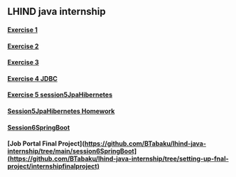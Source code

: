 ## LHIND java internship

#### [Exercise 1](https://github.com/BTabaku/lhind-java-internship/tree/main/session1Corejava)

#### [Exercise 2](https://github.com/BTabaku/lhind-java-internship/tree/main/session2Maven)

#### [Exercise 3](https://github.com/BTabaku/lhind-java-internship/tree/main/session3SQL)

#### [Exercise 4 JDBC](https://github.com/BTabaku/lhind-java-internship/tree/main/session4JDBC)

#### [Exercise 5 session5JpaHibernetes](https://github.com/BTabaku/lhind-java-internship/tree/main/session5JpaHibernetes)

#### [Session5JpaHibernetes Homework](https://github.com/BTabaku/lhind-java-internship/tree/main/session5JpaHibernetesHW)

#### [Session6SpringBoot](https://github.com/BTabaku/lhind-java-internship/tree/main/session6SpringBoot)


#### [Job Portal Final Project](https://github.com/BTabaku/lhind-java-internship/tree/main/session6SpringBoot](https://github.com/BTabaku/lhind-java-internship/tree/setting-up-fnal-project/internshipfinalproject)
